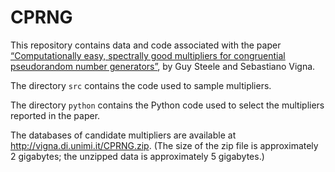 CPRNG
=====

This repository contains data and code associated with the paper
[“Computationally easy, spectrally good multipliers for congruential
pseudorandom number generators”](http://arxiv.org/abs/2001.05304), by Guy
Steele and Sebastiano Vigna.

The directory `src` contains the code used to sample multipliers.

The directory `python` contains the Python code used to select the
multipliers reported in the paper.

The databases of candidate multipliers are available at
http://vigna.di.unimi.it/CPRNG.zip. (The size of the zip file is
approximately 2 gigabytes; the unzipped data is approximately 5 gigabytes.)
